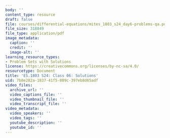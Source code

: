 ```yaml
---
body: ''
content_type: resource
draft: false
file: courses/differential-equations/mites_1803_s24_day6-problems-qa.pdf
file_size: 318849
file_type: application/pdf
image_metadata:
  caption: ''
  credit: ''
  image-alt: ''
learning_resource_types:
- Problem Sets with Solutions
license: https://creativecommons.org/licenses/by-nc-sa/4.0/
resourcetype: Document
title: 'ES.1803 S24: Class 06: Solutions'
uid: 7b8e282a-1837-41f5-809c-397eb8d65adf
video_files:
  archive_url: ''
  video_captions_file: ''
  video_thumbnail_file: ''
  video_transcript_file: ''
video_metadata:
  video_speakers: ''
  video_tags: ''
  youtube_description: ''
  youtube_id: ''
---
```

